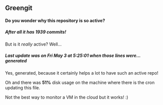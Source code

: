 ## Greengit

#### Do you wonder why this repository is so active?

##### After all it has 1939 commits!

But is it *really* active? Well...

##### Last update was on Fri May 3 at 5:25:01 when those lines were... generated

Yes, generated, because it certainly helps a lot to have such an active repo!

Oh and there was **51%** disk usage on the machine
where there is the cron updating this file.

Not the best way to monitor a VM in the cloud but it works! :)
